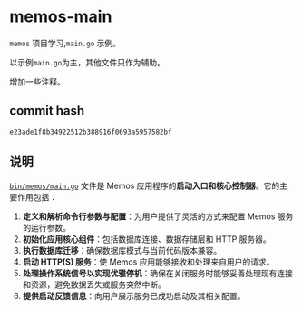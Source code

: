 # memos-main

`memos` 项目学习,`main.go` 示例。

以示例`main.go`为主，其他文件只作为辅助。

增加一些注释。

## commit hash

```text
e23ade1f8b34922512b388916f0693a5957582bf
```

## 说明

[`bin/memos/main.go`](bin/memos/main.go) 文件是 Memos 应用程序的**启动入口和核心控制器**。它的主要作用包括：

1. **定义和解析命令行参数与配置**：为用户提供了灵活的方式来配置 Memos 服务的运行参数。
2. **初始化应用核心组件**：包括数据库连接、数据存储层和 HTTP 服务器。
3. **执行数据库迁移**：确保数据库模式与当前代码版本兼容。
4. **启动 HTTP(S) 服务**：使 Memos 应用能够接收和处理来自用户的请求。
5. **处理操作系统信号以实现优雅停机**：确保在关闭服务时能够妥善处理现有连接和资源，避免数据丢失或服务突然中断。
6. **提供启动反馈信息**：向用户展示服务已成功启动及其相关配置。
